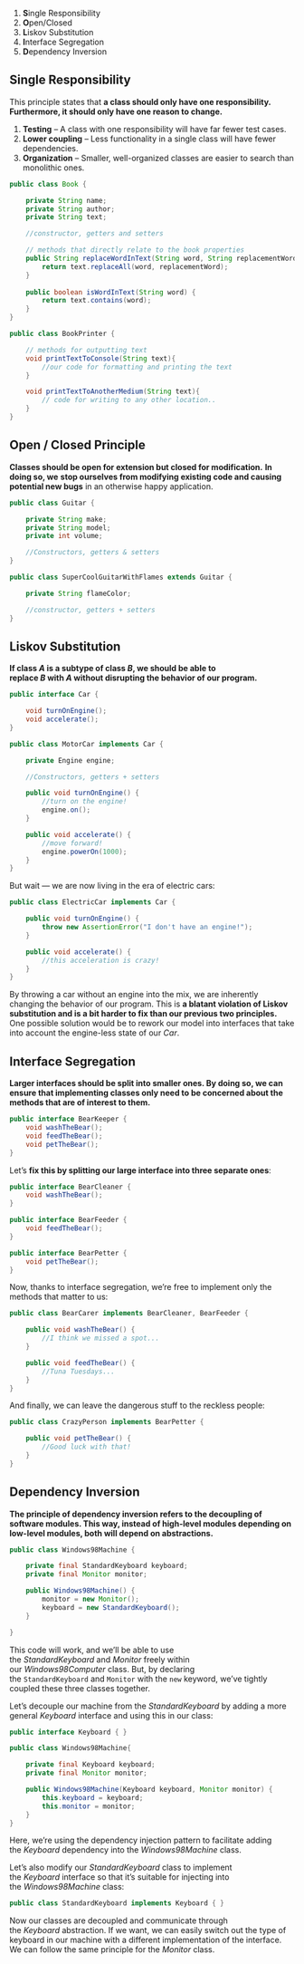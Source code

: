 1. **S**ingle Responsibility
2. **O**pen/Closed
3. **L**iskov Substitution
4. **I**nterface Segregation
5. **D**ependency Inversion

## Single Responsibility

This principle states that **a class should only have one responsibility. Furthermore, it should only have one reason to change.**

1. **Testing** – A class with one responsibility will have far fewer test cases.
2. **Lower coupling** – Less functionality in a single class will have fewer dependencies.
3. **Organization** – Smaller, well-organized classes are easier to search than monolithic ones.

```java
public class Book {

    private String name;
    private String author;
    private String text;

    //constructor, getters and setters

	// methods that directly relate to the book properties 
	public String replaceWordInText(String word, String replacementWord) {
		return text.replaceAll(word, replacementWord); 
	} 
	
	public boolean isWordInText(String word) { 
		return text.contains(word); 
	}
}
```

```java
public class BookPrinter {

    // methods for outputting text
    void printTextToConsole(String text){
        //our code for formatting and printing the text
    }

    void printTextToAnotherMedium(String text){
        // code for writing to any other location..
    }
}
```

## Open / Closed Principle

**Classes should be open for extension but closed for modification.** **In doing so, we** **stop ourselves from modifying existing code and causing potential new bugs** in an otherwise happy application.

```java
public class Guitar {

    private String make;
    private String model;
    private int volume;

    //Constructors, getters & setters
}
```

```java
public class SuperCoolGuitarWithFlames extends Guitar {

    private String flameColor;

    //constructor, getters + setters
}
```

## Liskov Substitution

**If class _A_ is a subtype of class _B_, we should be able to replace _B_ with _A_ without disrupting the behavior of our program.**

```java
public interface Car {

    void turnOnEngine();
    void accelerate();
}
```

```java
public class MotorCar implements Car {

    private Engine engine;

    //Constructors, getters + setters

    public void turnOnEngine() {
        //turn on the engine!
        engine.on();
    }

    public void accelerate() {
        //move forward!
        engine.powerOn(1000);
    }
}
```

But wait — we are now living in the era of electric cars:

```java
public class ElectricCar implements Car {

    public void turnOnEngine() {
        throw new AssertionError("I don't have an engine!");
    }

    public void accelerate() {
        //this acceleration is crazy!
    }
}
```

By throwing a car without an engine into the mix, we are inherently changing the behavior of our program. This is **a blatant violation of Liskov substitution and is a bit harder to fix than our previous two principles.** One possible solution would be to rework our model into interfaces that take into account the engine-less state of our _Car_.
##  Interface Segregation

**Larger interfaces should be split into smaller ones. By doing so, we can ensure that implementing classes only need to be concerned about the methods that are of interest to them.**

```java
public interface BearKeeper {
    void washTheBear();
    void feedTheBear();
    void petTheBear();
}
```

Let’s **fix this by splitting our large interface into three separate ones**:

```java
public interface BearCleaner {
    void washTheBear();
}

public interface BearFeeder {
    void feedTheBear();
}

public interface BearPetter {
    void petTheBear();
}
```

Now, thanks to interface segregation, we’re free to implement only the methods that matter to us:

```java
public class BearCarer implements BearCleaner, BearFeeder {

    public void washTheBear() {
        //I think we missed a spot...
    }

    public void feedTheBear() {
        //Tuna Tuesdays...
    }
}
```

And finally, we can leave the dangerous stuff to the reckless people:

```java
public class CrazyPerson implements BearPetter {

    public void petTheBear() {
        //Good luck with that!
    }
}
```

## Dependency Inversion

**The principle of dependency inversion refers to the decoupling of software modules. This way, instead of high-level modules depending on low-level modules, both will depend on abstractions.**

```java
public class Windows98Machine {

    private final StandardKeyboard keyboard;
    private final Monitor monitor;

    public Windows98Machine() {
        monitor = new Monitor();
        keyboard = new StandardKeyboard();
    }

}
```

This code will work, and we’ll be able to use the _StandardKeyboard_ and _Monitor_ freely within our _Windows98Computer_ class.  But, by declaring the `StandardKeyboard` and `Monitor` with the `new` keyword, we’ve tightly coupled these three classes together.

Let’s decouple our machine from the _StandardKeyboard_ by adding a more general _Keyboard_ interface and using this in our class:

```java
public interface Keyboard { }
```

```java
public class Windows98Machine{

    private final Keyboard keyboard;
    private final Monitor monitor;

    public Windows98Machine(Keyboard keyboard, Monitor monitor) {
        this.keyboard = keyboard;
        this.monitor = monitor;
    }
}
```

Here, we’re using the dependency injection pattern to facilitate adding the _Keyboard_ dependency into the _Windows98Machine_ class.

Let’s also modify our _StandardKeyboard_ class to implement the _Keyboard_ interface so that it’s suitable for injecting into the _Windows98Machine_ class:

```java
public class StandardKeyboard implements Keyboard { }
```

Now our classes are decoupled and communicate through the _Keyboard_ abstraction. If we want, we can easily switch out the type of keyboard in our machine with a different implementation of the interface. We can follow the same principle for the _Monitor_ class.







